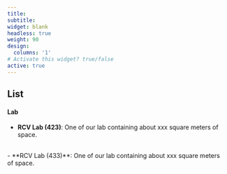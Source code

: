 ```yaml
---
title:
subtitle:
widget: blank
headless: true
weight: 90
design:
  columns: '1'
# Activate this widget? true/false
active: true
---
```

## List
#### Lab
- **RCV Lab (423)**: One of our lab containing about xxx square meters of space.
<br>
- **RCV Lab (433)**: One of our lab containing about xxx square meters of space.


